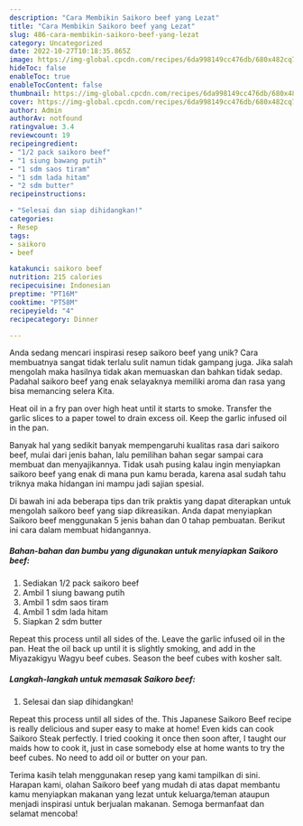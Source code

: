```yaml
---
description: "Cara Membikin Saikoro beef yang Lezat"
title: "Cara Membikin Saikoro beef yang Lezat"
slug: 486-cara-membikin-saikoro-beef-yang-lezat
category: Uncategorized
date: 2022-10-27T10:18:35.865Z
image: https://img-global.cpcdn.com/recipes/6da998149cc476db/680x482cq70/saikoro-beef-foto-resep-utama.jpg
hideToc: false
enableToc: true
enableTocContent: false
thumbnail: https://img-global.cpcdn.com/recipes/6da998149cc476db/680x482cq70/saikoro-beef-foto-resep-utama.jpg
cover: https://img-global.cpcdn.com/recipes/6da998149cc476db/680x482cq70/saikoro-beef-foto-resep-utama.jpg
author: Admin
authorAv: notfound
ratingvalue: 3.4
reviewcount: 19
recipeingredient:
- "1/2 pack saikoro beef"
- "1 siung bawang putih"
- "1 sdm saos tiram"
- "1 sdm lada hitam"
- "2 sdm butter"
recipeinstructions:

- "Selesai dan siap dihidangkan!"
categories:
- Resep
tags:
- saikoro
- beef

katakunci: saikoro beef 
nutrition: 215 calories
recipecuisine: Indonesian
preptime: "PT16M"
cooktime: "PT58M"
recipeyield: "4"
recipecategory: Dinner

---
```





Anda sedang mencari inspirasi resep saikoro beef yang unik? Cara membuatnya sangat tidak terlalu sulit namun tidak gampang juga. Jika salah mengolah maka hasilnya tidak akan memuaskan dan bahkan tidak sedap. Padahal saikoro beef yang enak selayaknya memiliki aroma dan rasa yang bisa memancing selera Kita.





Heat oil in a fry pan over high heat until it starts to smoke. Transfer the garlic slices to a paper towel to drain excess oil. Keep the garlic infused oil in the pan.

Banyak hal yang sedikit banyak mempengaruhi kualitas rasa dari saikoro beef, mulai dari jenis bahan, lalu pemilihan bahan segar sampai cara membuat dan menyajikannya. Tidak usah pusing kalau ingin menyiapkan saikoro beef yang enak di mana pun kamu berada, karena asal sudah tahu triknya maka hidangan ini mampu jadi sajian spesial.






Di bawah ini ada beberapa tips dan trik praktis yang dapat diterapkan untuk mengolah saikoro beef yang siap dikreasikan. Anda dapat menyiapkan Saikoro beef menggunakan 5 jenis bahan dan 0 tahap pembuatan. Berikut ini cara dalam membuat hidangannya.

<!--inarticleads1-->

##### Bahan-bahan dan bumbu yang digunakan untuk menyiapkan Saikoro beef:

1. Sediakan 1/2 pack saikoro beef
1. Ambil 1 siung bawang putih
1. Ambil 1 sdm saos tiram
1. Ambil 1 sdm lada hitam
1. Siapkan 2 sdm butter


Repeat this process until all sides of the. Leave the garlic infused oil in the pan. Heat the oil back up until it is slightly smoking, and add in the Miyazakigyu Wagyu beef cubes. Season the beef cubes with kosher salt. 

<!--inarticleads2-->

##### Langkah-langkah untuk memasak Saikoro beef:


1. Selesai dan siap dihidangkan!

Repeat this process until all sides of the. This Japanese Saikoro Beef recipe is really delicious and super easy to make at home! Even kids can cook Saikoro Steak perfectly. I tried cooking it once then soon after, I taught our maids how to cook it, just in case somebody else at home wants to try the beef cubes. No need to add oil or butter on your pan. 

Terima kasih telah menggunakan resep yang kami tampilkan di sini. Harapan kami, olahan Saikoro beef yang mudah di atas dapat membantu kamu menyiapkan makanan yang lezat untuk keluarga/teman ataupun menjadi inspirasi untuk berjualan makanan. Semoga bermanfaat dan selamat mencoba!

